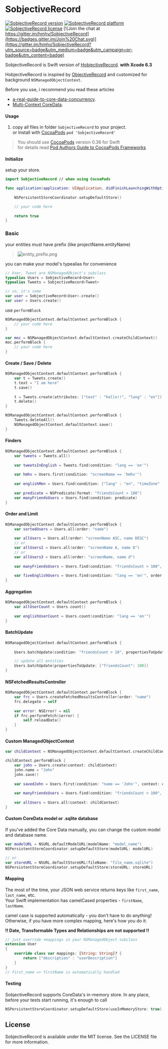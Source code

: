 # SobjectiveRecord



[![SobjectiveRecord version](https://img.shields.io/cocoapods/v/SobjectiveRecord.svg?style=plastic)](http://cocoadocs.org/docsets/SobjectiveRecord) [![SobjectiveRecord platform](https://img.shields.io/cocoapods/p/SobjectiveRecord.svg?style=plastic)](http://cocoadocs.org/docsets/SobjectiveRecord) [![SobjectiveRecord license](https://img.shields.io/cocoapods/l/SobjectiveRecord.svg?style=plastic)](http://opensource.org/licenses/MIT) [![Join the chat at https://gitter.im/hmhv/SobjectiveRecord](https://badges.gitter.im/Join%20Chat.svg)](https://gitter.im/hmhv/SobjectiveRecord?utm_source=badge&utm_medium=badge&utm_campaign=pr-badge&utm_content=badge)

SobjectiveRecord is Swift version of [HobjectiveRecord](https://github.com/hmhv/HobjectiveRecord).
**with Xcode 6.3**

HobjectiveRecord is inspired by [ObjectiveRecord](https://github.com/supermarin/ObjectiveRecord) and customized for background `NSManagedObjectContext`.

Before you use, i recommend you read these articles

- [a-real-guide-to-core-data-concurrency](http://quellish.tumblr.com/post/97430076027/a-real-guide-to-core-data-concurrency).
- [Multi-Context CoreData](http://www.cocoanetics.com/2012/07/multi-context-coredata/).

#### Usage

1. copy all files in folder `SobjectiveRecord` to your project.<br>
   or Install with [CocoaPods](http://cocoapods.org) `pod 'SobjectiveRecord'`

> You should use [CocoaPods](http://cocoapods.org) version 0.36 for Swift<br>
> for details read [Pod Authors Guide to CocoaPods Frameworks](http://blog.cocoapods.org/Pod-Authors-Guide-to-CocoaPods-Frameworks/)

#### Initialize

setup your store.

``` swift
import SobjectiveRecord // when using CocoaPods

func application(application: UIApplication, didFinishLaunchingWithOptions launchOptions: [NSObject: AnyObject]?) -> Bool {
    
    NSPersistentStoreCoordinator.setupDefaultStore()

	// your code here
	
    return true
}
```

### Basic


your entities must have prefix (like projectName.entityName)

> ![entity_prefix.png](https://qiita-image-store.s3.amazonaws.com/0/25832/16d58c4f-b0a8-1240-3488-b9751ea21b1d.png "entity_prefix.png")


you can make your model's typealias for convenience

``` swift
// User, Tweet are NSManagedObject's subclass
typealias Users = SobjectiveRecord<User>
typealias Tweets = SobjectiveRecord<Tweet>

// so, it's same
var user = SobjectiveRecord<User>.create()
var user = Users.create()
```

use `performBlock`

``` swift
NSManagedObjectContext.defaultContext.performBlock {
    // your code here
}

var moc = NSManagedObjectContext.defaultContext.createChildContext()
moc.performBlock {
    // your code here
}
```


#### Create / Save / Delete

``` swift
NSManagedObjectContext.defaultContext.performBlock {
    var t = Tweets.create()
    t.text = "I am here"
    t.save()
    
    t = Tweets.create(attributes: ["text" : "hello!!", "lang" : "en"])
    t.delete()
}

NSManagedObjectContext.defaultContext.performBlock {
    Tweets.deleteAll()
    NSManagedObjectContext.defaultContext.save()
}
```

#### Finders

``` swift
NSManagedObjectContext.defaultContext.performBlock {
    var tweets = Tweets.all()
    
    var tweetsInEnglish = Tweets.find(condition: "lang == 'en'")
    
    var hmhv = Users.first(condition: "screenName == 'hmhv'")
    
    var englishMen = Users.find(condition: ["lang" : "en", "timeZone" : "London"])
    
    var predicate = NSPredicate(format: "friendsCount > 100")
    var manyFriendsUsers = Users.find(condition: predicate)
}
```

#### Order and Limit

``` swift
NSManagedObjectContext.defaultContext.performBlock {
    var sortedUsers = Users.all(order: "name")
    
    var allUsers = Users.all(order: "screenName ASC, name DESC")
    // or
    var allUsers2 = Users.all(order: "screenName A, name D")
    // or
    var allUsers3 = Users.all(order: "screenName, name d")
    
    var manyFriendsUsers = Users.find(condition: "friendsCount > 100", order: "screenName DESC")
    
    var fiveEnglishUsers = Users.find(condition: "lang == 'en'", order: "screenName ASC", fetchLimit: 5)
}
```

#### Aggregation

``` swift
NSManagedObjectContext.defaultContext.performBlock {
    var allUserCount = Users.count()
    
    var englishUserCount = Users.count(condition: "lang == 'en'")
}
```

#### BatchUpdate

``` swift
NSManagedObjectContext.defaultContext.performBlock {
    
    Users.batchUpdate(condition: "friendsCount > 10", propertiesToUpdate: ["friendsCount": 0])

    // update all entities
    Users.batchUpdate(propertiesToUpdate: ["friendsCount": 100])
}
```

#### NSFetchedResultsController

``` swift
NSManagedObjectContext.defaultContext.performBlock {
    var frc = Users.createFetchedResultsController(order: "name")
    frc.delegate = self
    
    var error: NSError? = nil
    if frc.performFetch(&error) {
        self.reloadData()
    }
}
```

#### Custom ManagedObjectContext

``` swift
var childContext = NSManagedObjectContext.defaultContext.createChildContext()

childContext.performBlock {
    var john = Users.create(context: childContext)
    john.name = "John"
    john.save()
    
    var savedJohn = Users.first(condition: "name == 'John'", context: childContext)
    
    var manyFriendsUsers = Users.find(condition: "friendsCount > 100", order: "screenName DESC", context: childContext)
    
    var allUsers = Users.all(context: childContext)
}
```

#### Custom CoreData model or .sqlite database

If you've added the Core Data manually, you can change the custom model and database name.

``` swift
var modelURL = NSURL.defaultModelURL(modelName: "model_name")
NSPersistentStoreCoordinator.setupDefaultStore(modelURL: modelURL)

// or
var storeURL = NSURL.defaultStoreURL(fileName: "file_name.sqlite")
NSPersistentStoreCoordinator.setupDefaultStore(storeURL: storeURL)
```



#### Mapping

The most of the time, your JSON web service returns keys like `first_name`, `last_name`, etc. <br/>
Your Swift implementation has camelCased properties - `firstName`, `lastName`.<br/>

camel case is supported automatically - you don't have to do anything! Otherwise, if you have more complex mapping, here's how you do it:

**!! Date, Transformable Types and Relationships are not supported !!**

``` swift
// just override +mappings in your NSManagedObject subclass
extension User
{
    override class var mappings: [String: String]? {
        return ["description" : "userDescription"]
    }
}
// first_name => firstName is automatically handled
```

#### Testing

SobjectiveRecord supports CoreData's in-memory store. In any place, before your tests start running, it's enough to call

``` swift
NSPersistentStoreCoordinator.setupDefaultStore(useInMemoryStore: true)
```


## License

SobjectiveRecord is available under the MIT license. See the LICENSE file
for more information.
